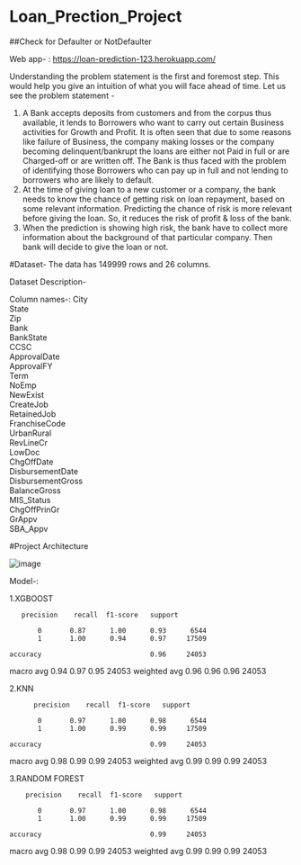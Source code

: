 # Loan_Prection_Project

##Check for Defaulter or NotDefaulter

Web app- : https://loan-prediction-123.herokuapp.com/

Understanding the problem statement is the first and foremost step. This would help you give an intuition of what you will face ahead of time. Let us see the problem statement -

1. A Bank accepts deposits from customers and from the corpus thus available, it lends to Borrowers who want to carry out certain Business activities for Growth and Profit. It is often seen that due to some reasons like failure of Business, the company making losses or the company becoming delinquent/bankrupt the loans are either not Paid in full or are Charged-off or are written off. The Bank is thus faced with the problem of identifying those Borrowers who can pay up in full and not lending to borrowers who are likely to default.
2. At the time of giving loan to a new customer or a company, the bank needs to know the chance of getting risk on loan repayment, based on some relevant information.
Predicting the chance of risk is more relevant before giving the loan. So, it reduces the risk of profit & loss of the bank. 
3. When the prediction is showing high risk, the bank have to collect more information about the background of that particular company. Then bank will decide to give the loan or not.


#Dataset- 
The data has 149999 rows and 26 columns.

Dataset Description-

Column names-:
City                      
State                     
Zip                       
Bank                    
BankState               
CCSC                      
ApprovalDate              
ApprovalFY                
Term                      
NoEmp                     
NewExist                  
CreateJob                 
RetainedJob               
FranchiseCode             
UrbanRural                
RevLineCr                
LowDoc                    
ChgOffDate           
DisbursementDate        
DisbursementGross         
BalanceGross              
MIS_Status              
ChgOffPrinGr              
GrAppv                    
SBA_Appv                  



#Project Architecture


![image](https://user-images.githubusercontent.com/58631474/97906721-23d78d80-1d6a-11eb-96d4-274d61cdbfcd.png)


Model-:


1.XGBOOST 
 
       precision    recall  f1-score   support

           0       0.87      1.00      0.93      6544
           1       1.00      0.94      0.97     17509

    accuracy                           0.96     24053
   macro avg       0.94      0.97      0.95     24053
weighted avg       0.96      0.96      0.96     24053


2.KNN

          precision    recall  f1-score   support

           0       0.97      1.00      0.98      6544
           1       1.00      0.99      0.99     17509

    accuracy                           0.99     24053
   macro avg       0.98      0.99      0.99     24053
weighted avg       0.99      0.99      0.99     24053


3.RANDOM FOREST

        precision    recall  f1-score   support

           0       0.97      1.00      0.98      6544
           1       1.00      0.99      0.99     17509

    accuracy                           0.99     24053
   macro avg       0.98      0.99      0.99     24053
weighted avg       0.99      0.99      0.99     24053




